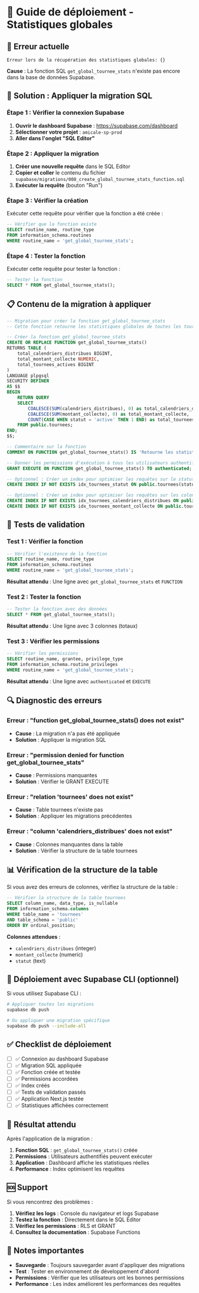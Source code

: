 # 🚀 Guide de déploiement - Statistiques globales

## 🚨 **Erreur actuelle**

```
Erreur lors de la récupération des statistiques globales: {}
```

**Cause** : La fonction SQL `get_global_tournee_stats` n'existe pas encore dans la base de données Supabase.

## 🔧 **Solution : Appliquer la migration SQL**

### **Étape 1 : Vérifier la connexion Supabase**

1. **Ouvrir le dashboard Supabase** : https://supabase.com/dashboard
2. **Sélectionner votre projet** : `amicale-sp-prod`
3. **Aller dans l'onglet "SQL Editor"**

### **Étape 2 : Appliquer la migration**

1. **Créer une nouvelle requête** dans le SQL Editor
2. **Copier et coller** le contenu du fichier `supabase/migrations/008_create_global_tournee_stats_function.sql`
3. **Exécuter la requête** (bouton "Run")

### **Étape 3 : Vérifier la création**

Exécuter cette requête pour vérifier que la fonction a été créée :

```sql
-- Vérifier que la fonction existe
SELECT routine_name, routine_type 
FROM information_schema.routines 
WHERE routine_name = 'get_global_tournee_stats';
```

### **Étape 4 : Tester la fonction**

Exécuter cette requête pour tester la fonction :

```sql
-- Tester la fonction
SELECT * FROM get_global_tournee_stats();
```

## 📋 **Contenu de la migration à appliquer**

```sql
-- Migration pour créer la fonction get_global_tournee_stats
-- Cette fonction retourne les statistiques globales de toutes les tournées

-- Créer la fonction get_global_tournee_stats
CREATE OR REPLACE FUNCTION get_global_tournee_stats()
RETURNS TABLE (
    total_calendriers_distribues BIGINT,
    total_montant_collecte NUMERIC,
    total_tournees_actives BIGINT
) 
LANGUAGE plpgsql
SECURITY DEFINER
AS $$
BEGIN
    RETURN QUERY
    SELECT 
        COALESCE(SUM(calendriers_distribues), 0) as total_calendriers_distribues,
        COALESCE(SUM(montant_collecte), 0) as total_montant_collecte,
        COUNT(CASE WHEN statut = 'active' THEN 1 END) as total_tournees_actives
    FROM public.tournees;
END;
$$;

-- Commentaire sur la fonction
COMMENT ON FUNCTION get_global_tournee_stats() IS 'Retourne les statistiques globales de toutes les tournées : total calendriers distribués, total montant collecté, et nombre de tournées actives';

-- Donner les permissions d'exécution à tous les utilisateurs authentifiés
GRANT EXECUTE ON FUNCTION get_global_tournee_stats() TO authenticated;

-- Optionnel : Créer un index pour optimiser les requêtes sur le statut
CREATE INDEX IF NOT EXISTS idx_tournees_statut ON public.tournees(statut);

-- Optionnel : Créer un index pour optimiser les requêtes sur les colonnes agrégées
CREATE INDEX IF NOT EXISTS idx_tournees_calendriers_distribues ON public.tournees(calendriers_distribues) WHERE calendriers_distribues IS NOT NULL;
CREATE INDEX IF NOT EXISTS idx_tournees_montant_collecte ON public.tournees(montant_collecte) WHERE montant_collecte IS NOT NULL;
```

## 🧪 **Tests de validation**

### **Test 1 : Vérifier la fonction**
```sql
-- Vérifier l'existence de la fonction
SELECT routine_name, routine_type 
FROM information_schema.routines 
WHERE routine_name = 'get_global_tournee_stats';
```

**Résultat attendu** : Une ligne avec `get_global_tournee_stats` et `FUNCTION`

### **Test 2 : Tester la fonction**
```sql
-- Tester la fonction avec des données
SELECT * FROM get_global_tournee_stats();
```

**Résultat attendu** : Une ligne avec 3 colonnes (totaux)

### **Test 3 : Vérifier les permissions**
```sql
-- Vérifier les permissions
SELECT routine_name, grantee, privilege_type
FROM information_schema.routine_privileges 
WHERE routine_name = 'get_global_tournee_stats';
```

**Résultat attendu** : Une ligne avec `authenticated` et `EXECUTE`

## 🔍 **Diagnostic des erreurs**

### **Erreur : "function get_global_tournee_stats() does not exist"**
- **Cause** : La migration n'a pas été appliquée
- **Solution** : Appliquer la migration SQL

### **Erreur : "permission denied for function get_global_tournee_stats"**
- **Cause** : Permissions manquantes
- **Solution** : Vérifier le GRANT EXECUTE

### **Erreur : "relation 'tournees' does not exist"**
- **Cause** : Table tournees n'existe pas
- **Solution** : Appliquer les migrations précédentes

### **Erreur : "column 'calendriers_distribues' does not exist"**
- **Cause** : Colonnes manquantes dans la table
- **Solution** : Vérifier la structure de la table tournees

## 📊 **Vérification de la structure de la table**

Si vous avez des erreurs de colonnes, vérifiez la structure de la table :

```sql
-- Vérifier la structure de la table tournees
SELECT column_name, data_type, is_nullable
FROM information_schema.columns 
WHERE table_name = 'tournees' 
AND table_schema = 'public'
ORDER BY ordinal_position;
```

**Colonnes attendues** :
- `calendriers_distribues` (integer)
- `montant_collecte` (numeric)
- `statut` (text)

## 🚀 **Déploiement avec Supabase CLI (optionnel)**

Si vous utilisez Supabase CLI :

```bash
# Appliquer toutes les migrations
supabase db push

# Ou appliquer une migration spécifique
supabase db push --include-all
```

## ✅ **Checklist de déploiement**

- [ ] ✅ Connexion au dashboard Supabase
- [ ] ✅ Migration SQL appliquée
- [ ] ✅ Fonction créée et testée
- [ ] ✅ Permissions accordées
- [ ] ✅ Index créés
- [ ] ✅ Tests de validation passés
- [ ] ✅ Application Next.js testée
- [ ] ✅ Statistiques affichées correctement

## 🎯 **Résultat attendu**

Après l'application de la migration :

1. **Fonction SQL** : `get_global_tournee_stats()` créée
2. **Permissions** : Utilisateurs authentifiés peuvent exécuter
3. **Application** : Dashboard affiche les statistiques réelles
4. **Performance** : Index optimisent les requêtes

## 🆘 **Support**

Si vous rencontrez des problèmes :

1. **Vérifiez les logs** : Console du navigateur et logs Supabase
2. **Testez la fonction** : Directement dans le SQL Editor
3. **Vérifiez les permissions** : RLS et GRANT
4. **Consultez la documentation** : Supabase Functions

## 📝 **Notes importantes**

- **Sauvegarde** : Toujours sauvegarder avant d'appliquer des migrations
- **Test** : Tester en environnement de développement d'abord
- **Permissions** : Vérifier que les utilisateurs ont les bonnes permissions
- **Performance** : Les index améliorent les performances des requêtes


